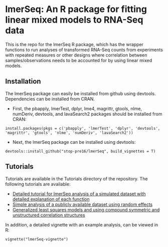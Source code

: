 # lmerSeq: An R package for fitting linear mixed models to RNA-Seq data
This is the repo for the lmerSeq R package, which has the wrapper functions to run analyses of transformed RNA-Seq counts from experiments with repeated measures or other designs where correlation between samples/observations needs to be accounted for by using linear mixed models.

## Installation
The lmerSeq package can easily be installed from github using devtools. Dependencies can be installed from CRAN. 
- First, the pbapply, lmerTest, dplyr, lme4, magrittr, gtools, nlme, numDeriv, devtools, and lavaSearch2 packages should be installed from CRAN:
```
install.packages(pkgs = c('pbapply', 'lmerTest', 'dplyr', 'devtools', 'magrittr', 'gtools', 'nlme', 'numDeriv', 'lavaSearch2'))
```
- Next, the lmerSeq package can be installed using devtools:
```
devtools::install_github("stop-pre16/lmerSeq", build_vignettes = T)
```

## Tutorials
Tutorials are available in the Tutorials directory of the repository. The following tutorials are available:
- [Detailed tutorial for lmerSeq analysis of a simulated dataset with detailed explanation of each function](https://htmlpreview.github.io/?https://github.com/stop-pre16/lmerSeq/blob/master/Tutorials/lmerSeq_vignette.html)
- [Simple analysis of a publicly available dataset using random effects](https://htmlpreview.github.io/?https://github.com/stop-pre16/lmerSeq/blob/master/Tutorials/CS_shock_tutorial.html)
- [Generalized least squares models and using compound symmetric and unstructured correlation structures](https://htmlpreview.github.io/?https://github.com/stop-pre16/lmerSeq/blob/master/Tutorials/lmerSeq_GLS_vignette.html)

In addition, a detailed vignette with an example analysis, can be viewed in R:
```
vignette("lmerSeq-vignette")
```
